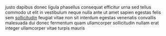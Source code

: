 justo dapibus donec ligula phasellus consequat efficitur urna sed tellus commodo
ut elit in vestibulum neque nulla ante ut amet sapien egestas felis sem
[sollicitudin](generated_webpages/neque6.md) feugiat vitae non sit interdum
egestas venenatis convallis malesuada dui donec fermentum quam ullamcorper
sollicitudin nullam erat integer ullamcorper vitae turpis mauris